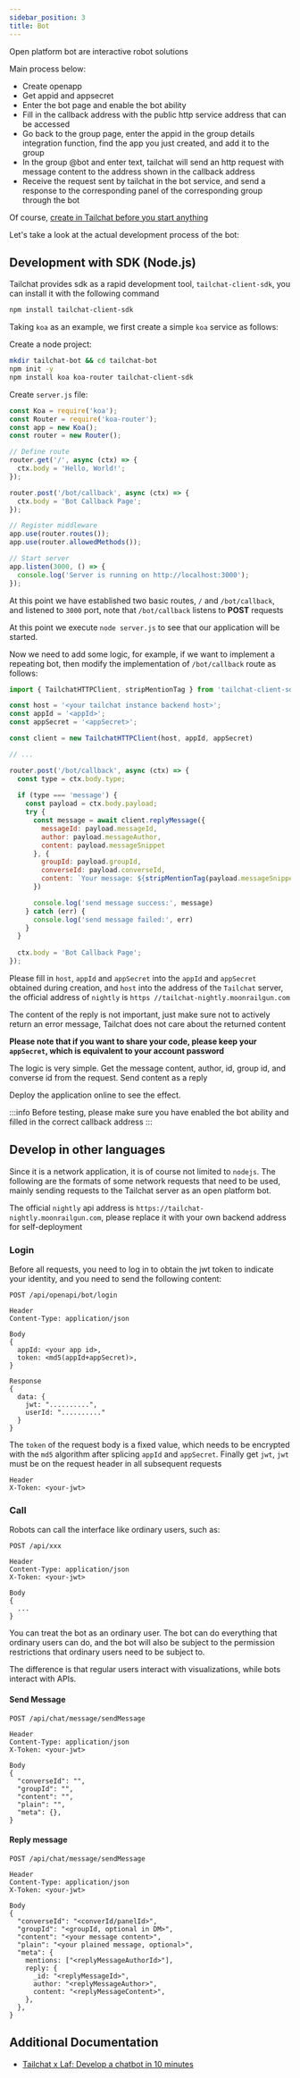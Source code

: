 ```yaml
---
sidebar_position: 3
title: Bot
---
```


Open platform bot are interactive robot solutions

Main process below:

- Create openapp
- Get appid and appsecret
- Enter the bot page and enable the bot ability
- Fill in the callback address with the public http service address that can be accessed
- Go back to the group page, enter the appid in the group details integration function, find the app you just created, and add it to the group
- In the group @bot and enter text, tailchat will send an http request with message content to the address shown in the callback address
- Receive the request sent by tailchat in the bot service, and send a response to the corresponding panel of the corresponding group through the bot

Of course, [create in Tailchat before you start anything](./create)

Let's take a look at the actual development process of the bot:

## Development with SDK (Node.js)

Tailchat provides sdk as a rapid development tool, `tailchat-client-sdk`, you can install it with the following command

```bash
npm install tailchat-client-sdk
```

Taking `koa` as an example, we first create a simple `koa` service as follows:

Create a node project:

```bash
mkdir tailchat-bot && cd tailchat-bot
npm init -y
npm install koa koa-router tailchat-client-sdk
```

Create `server.js` file:

```js
const Koa = require('koa');
const Router = require('koa-router');
const app = new Koa();
const router = new Router();

// Define route
router.get('/', async (ctx) => {
  ctx.body = 'Hello, World!';
});

router.post('/bot/callback', async (ctx) => {
  ctx.body = 'Bot Callback Page';
});

// Register middleware
app.use(router.routes());
app.use(router.allowedMethods());

// Start server
app.listen(3000, () => {
  console.log('Server is running on http://localhost:3000');
});
```

At this point we have established two basic routes, `/` and `/bot/callback`, and listened to `3000` port, note that `/bot/callback` listens to **POST** requests

At this point we execute `node server.js` to see that our application will be started.

Now we need to add some logic, for example, if we want to implement a repeating bot, then modify the implementation of `/bot/callback` route as follows:

```js
import { TailchatHTTPClient, stripMentionTag } from 'tailchat-client-sdk';

const host = '<your tailchat instance backend host>';
const appId = '<appId>';
const appSecret = '<appSecret>';

const client = new TailchatHTTPClient(host, appId, appSecret)

// ...

router.post('/bot/callback', async (ctx) => {
  const type = ctx.body.type;
  
  if (type === 'message') {
    const payload = ctx.body.payload;
    try {
      const message = await client.replyMessage({
        messageId: payload.messageId,
        author: payload.messageAuthor,
        content: payload.messageSnippet
      }, {
        groupId: payload.groupId,
        converseId: payload.converseId,
        content: `Your message: ${stripMentionTag(payload.messageSnippet)}`,
      })

      console.log('send message success:', message)
    } catch (err) {
      console.log('send message failed:', err)
    }
  }
  
  ctx.body = 'Bot Callback Page';
});
```

Please fill in `host`, `appId` and `appSecret` into the `appId` and `appSecret` obtained during creation, and `host` into the address of the `Tailchat` server, the official address of `nightly` is `https //tailchat-nightly.moonrailgun.com`

The content of the reply is not important, just make sure not to actively return an error message, Tailchat does not care about the returned content

**Please note that if you want to share your code, please keep your `appSecret`, which is equivalent to your account password**

The logic is very simple. Get the message content, author, id, group id, and converse id from the request. Send content as a reply

Deploy the application online to see the effect.

:::info
Before testing, please make sure you have enabled the bot ability and filled in the correct callback address
:::

## Develop in other languages

Since it is a network application, it is of course not limited to `nodejs`. The following are the formats of some network requests that need to be used, mainly sending requests to the Tailchat server as an open platform bot.

The official `nightly` api address is `https://tailchat-nightly.moonrailgun.com`, please replace it with your own backend address for self-deployment

### Login

Before all requests, you need to log in to obtain the jwt token to indicate your identity, and you need to send the following content:

```
POST /api/openapi/bot/login

Header
Content-Type: application/json

Body
{
  appId: <your app id>,
  token: <md5(appId+appSecret)>,
}

Response
{
  data: {
    jwt: "..........",
    userId: ".........."
  }
}
```

The `token` of the request body is a fixed value, which needs to be encrypted with the `md5` algorithm after splicing `appId` and `appSecret`. Finally get `jwt`, `jwt` must be on the request header in all subsequent requests

```
Header
X-Token: <your-jwt>
```

### Call

Robots can call the interface like ordinary users, such as:

```
POST /api/xxx

Header
Content-Type: application/json
X-Token: <your-jwt>

Body
{
  ...
}
```

You can treat the bot as an ordinary user. The bot can do everything that ordinary users can do, and the bot will also be subject to the permission restrictions that ordinary users need to be subject to.

The difference is that regular users interact with visualizations, while bots interact with APIs.

#### Send Message

```
POST /api/chat/message/sendMessage

Header
Content-Type: application/json
X-Token: <your-jwt>

Body
{
  "converseId": "",
  "groupId": "",
  "content": "",
  "plain": "",
  "meta": {},
}
```

#### Reply message

```
POST /api/chat/message/sendMessage

Header
Content-Type: application/json
X-Token: <your-jwt>

Body
{
  "converseId": "<converId/panelId>",
  "groupId": "<groupId, optional in DM>",
  "content": "<your message content>",
  "plain": "<your plained message, optional>",
  "meta": {
    mentions: ["<replyMessageAuthorId>"],
    reply: {
      _id: "<replyMessageId>",
      author: "<replyMessageAuthor>",
      content: "<replyMessageContent>",
    },
  },
}
```

## Additional Documentation

- [Tailchat x Laf: Develop a chatbot in 10 minutes](/blog/tailchat-laf-robot)
